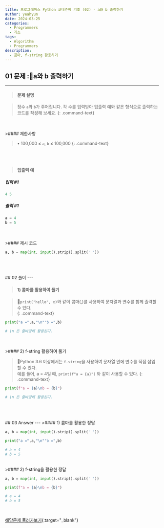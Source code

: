 ```yaml
---
title: 프로그래머스 Python 코테준비 기초 (02) - a와 b 출력하기
author: yeahyun
date: 2024-03-25
categories:
  - Programmers
  - 기초
tags:
  - Algorithm
  - Programmers
description:
  - 콤마, f-string 활용하기
---
```

## 01 문제 :a와 b 출력하기

---
>#### 문제 설명

>정수 `a`와 `b`가 주어집니다. 각 수를 입력받아 입출력 예와 같은 형식으로 출력하는 코드를 작성해 보세요.
{: .command-text}
<BR>
<BR>
>#### 제한사항

>• 100,000 ≤ `a`, `b` ≤ 100,000
{: .command-text}
<BR>
<BR>

>#### 입출력 예

##### 입력 #1
```python
4 5
```

##### 출력 #1
```python
a = 4
b = 5
```
<BR>
<br>
>#### 제시 코드

```python
a, b = map(int, input().strip().split(' '))
```

<br>
<br>
<BR>
## 02 풀이 
---

>#### 1) 콤마를 활용하여 풀기

>`print("hello", x)`와 같이 콤마(,)를 사용하여 문자열과 변수를 함께 출력할 수 있다.  
{: .command-text}

```python
print("a =",a,"\n""b =",b)

# \n 은 줄바꿈에 활용된다.
```

<br>
<br>
>#### 2) f-string 활용하여 풀기

>Python 3.6 이상에서는 `f-string`을 사용하여 문자열 안에 변수를 직접 삽입할 수 있다.  
>예를 들어, a = 4일 때, `print(f"a = {a}")` 와 같이 사용할 수 있다.
{: .command-text}

```python
print(f"a = {a}\nb = {b}")

# \n 은 줄바꿈에 활용된다.
```

<br>

<BR>
<br>
## 03 Answer
---
>#### 1) 콤마를 활용한 정답

```python
a, b = map(int, input().strip().split(' '))

print("a =",a,"\n""b =",b)

# a = 4
# b = 5
```

<br>
>#### 2) f-string을 활용한 정답

```python
a, b = map(int, input().strip().split(' '))

print(f"a = {a}\nb = {b}")

# a = 4
# b = 5
```
<br>

[해당문제 풀러가보기](https://school.programmers.co.kr/learn/courses/30/lessons/181951){:target="_blank"}